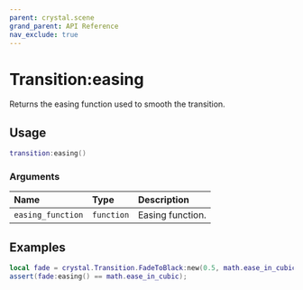 ```yaml
---
parent: crystal.scene
grand_parent: API Reference
nav_exclude: true
---
```


# Transition:easing

Returns the easing function used to smooth the transition.

## Usage

```lua
transition:easing()
```

### Arguments

| Name              | Type       | Description      |
| :---------------- | :--------- | :--------------- |
| `easing_function` | `function` | Easing function. |

## Examples

```lua
local fade = crystal.Transition.FadeToBlack:new(0.5, math.ease_in_cubic);
assert(fade:easing() == math.ease_in_cubic);
```
